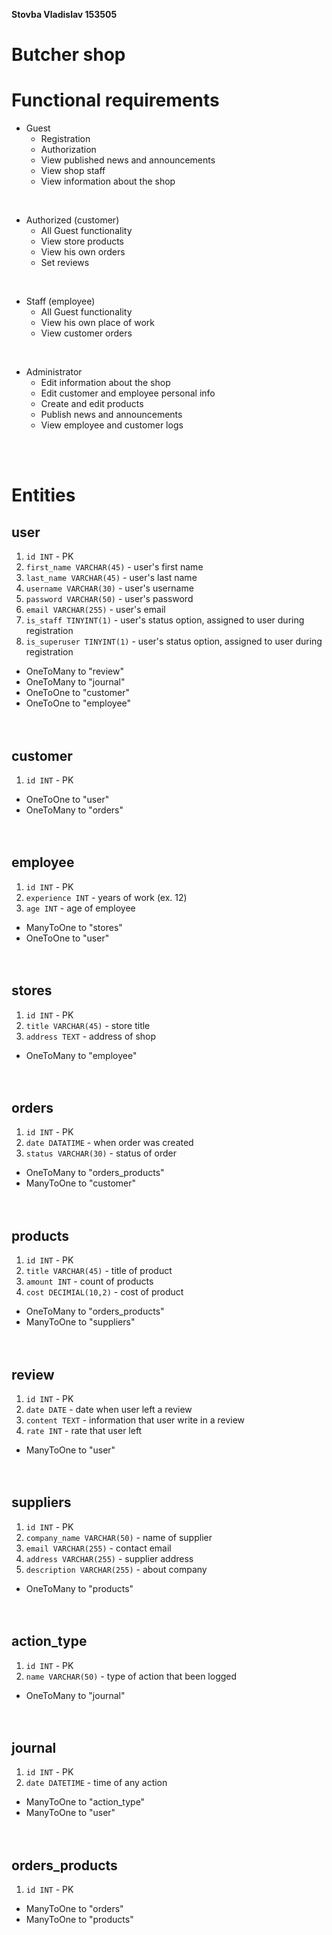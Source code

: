 **Stovba Vladislav 153505**
# Butcher shop

# Functional requirements
* Guest
  * Registration
  * Authorization
  * View published news and announcements
  * View shop staff
  * View information about the shop

</br>

* Authorized (customer)
  * All Guest functionality
  * View store products
  * View his own orders
  * Set reviews

    
</br>

* Staff (employee)
  * All Guest functionality
  * View his own place of work
  * View customer orders

</br>

* Administrator
  * Edit information about the shop
  * Edit customer and employee personal info
  * Create and edit products
  * Publish news and announcements
  * View employee and customer logs

</br>
</br>

# Entities
## user
1. `id INT` - PK
2. `first_name VARCHAR(45)` - user's first name
3. `last_name VARCHAR(45)` - user's last name
4. `username VARCHAR(30)` - user's username
5. `password VARCHAR(50)` - user's password
6. `email VARCHAR(255)` - user's email
7. `is_staff TINYINT(1)` - user's status option, assigned to user during registration
8. `is_superuser TINYINT(1)` - user's status option, assigned to user during registration

* OneToMany to "review"
* OneToMany to "journal"
* OneToOne to "customer"
* OneToOne to "employee"
  </br>
  </br>
  </br>

  
## customer
1. `id INT` - PK
* OneToOne to "user"
* OneToMany to "orders"
  </br>
  </br>
  </br>


## employee
1. `id INT` - PK
2. `experience INT` - years of work (ex. 12)
3. `age INT` - age of employee

* ManyToOne to "stores"
* OneToOne to "user"
  </br>
  </br>
  </br>

  
## stores
1. `id INT` - PK
2. `title VARCHAR(45)` - store title
3. `address TEXT` - address of shop
* OneToMany to "employee"
  </br>
  </br>
  </br>


## orders
1. `id INT` - PK
2. `date DATATIME` - when order was created
3. `status VARCHAR(30)` - status of order

* OneToMany to "orders_products"
* ManyToOne to "customer"
  </br>
  </br>
  </br>


## products
1. `id INT` - PK
2. `title VARCHAR(45)` - title of product
3. `amount INT` - count of products
4. `cost DECIMIAL(10,2)` - cost of product

* OneToMany to "orders_products"
* ManyToOne to "suppliers"
  </br>
  </br>
  </br>


## review
1. `id INT` - PK
2. `date DATE` - date when user left a review
3. `content TEXT` - information that user write in a review
4. `rate INT` -  rate that user left

* ManyToOne to "user"
  </br>
  </br>
  </br>


## suppliers
1. `id INT` - PK
2. `company_name VARCHAR(50)` - name of supplier
3. `email VARCHAR(255)` - contact email
4. `address VARCHAR(255)` - supplier address
5. `description VARCHAR(255)` - about company

* OneToMany to "products"
  </br>
  </br>
  </br>



## action_type
1. `id INT` - PK
2. `name VARCHAR(50)` - type of action that been logged

* OneToMany to "journal"
  </br>
  </br>
  </br>

## journal
1. `id INT` - PK
2. `date DATETIME` - time of any action

* ManyToOne to "action_type"
* ManyToOne to "user"
  </br>
  </br>
  </br>


## orders_products
1. `id INT` - PK

* ManyToOne to "orders"
* ManyToOne to "products"
  </br>
  </br>
  </br>



   



   
